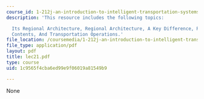 ```yaml
---
course_id: 1-212j-an-introduction-to-intelligent-transportation-systems-spring-2005
description: 'This resource includes the following topics:

  Its Regional Architecture, Regional Architecture, A Key Difference, Regional Conops
  Contents, And Transportation Operations.'
file_location: /coursemedia/1-212j-an-introduction-to-intelligent-transportation-systems-spring-2005/1c9565f4cba6ed99e9f06019a81549b9_lec21.pdf
file_type: application/pdf
layout: pdf
title: lec21.pdf
type: course
uid: 1c9565f4cba6ed99e9f06019a81549b9

---
```

None